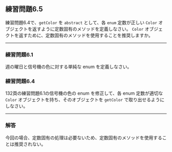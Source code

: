 ## 練習問題6.5

練習問題6.4で、`getColor` を `abstract` として、各 `enum` 定数が正しい `Color` オブジェクトを返すように定数固有のメソッドを定義しなさい。
`Color` オブジェクトを返すために、定数固有のメソッドを使用することを推奨しますか。

-----

### 練習問題6.1

週の曜日と信号機の色に対する単純な enum を定義しなさい。

### 練習問題6.4
    
132頁の練習問題6.1の信号機の色の enum を修正して、各 enum 定数が適切な `Color` オブジェクトを持ち、そのオブジェクトを `getColor` で取り出せるようにしなさい。

-----

### 解答

今回の場合、定数固有の処理は必要ないため、定数固有のメソッドを使用することは推奨されない。
